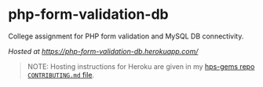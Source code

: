 # php-form-validation-db

College assignment for PHP form validation and MySQL DB connectivity.

*Hosted at https://php-form-validation-db.herokuapp.com/*

> NOTE: Hosting instructions for Heroku are given in my [hps-gems repo `CONTRIBUTING.md` file](https://github.com/HarshKapadia2/hps-gems/blob/main/CONTRIBUTING.md#hosting).
